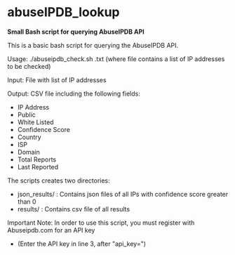 # abuseIPDB_lookup
**Small Bash script for querying AbuseIPDB API**

This is a basic bash script for querying the AbuseIPDB API. 

Usage: ./abuseipdb_check.sh <file>.txt
(where file contains a list of IP addresses to be checked)

Input: File with list of IP addresses

Output: CSV file including the following fields:
- IP Address
- Public
- White Listed
- Confidence Score
- Country
- ISP
- Domain
- Total Reports
- Last Reported
  
  
  
The scripts creates two directories:
- json_results/ : Contains json files of all IPs with confidence score greater than 0
- results/ :      Contains csv file of all results


Important Note: In order to use this script, you must register with Abuseipdb.com for an API key
- (Enter the API key in line 3, after "api_key=")
